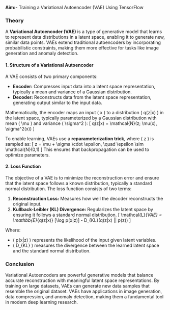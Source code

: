 **Aim:-** Training a Variational Autoencoder (VAE) Using TensorFlow

### **Theory**

A **Variational Autoencoder (VAE)** is a type of generative model that learns to represent data distributions in a latent space, enabling it to generate new, similar data points. VAEs extend traditional autoencoders by incorporating probabilistic constraints, making them more effective for tasks like image generation and anomaly detection.

#### **1. Structure of a Variational Autoencoder**
A VAE consists of two primary components:
- **Encoder:** Compresses input data into a latent space representation, typically a mean and variance of a Gaussian distribution.
- **Decoder:** Reconstructs data from the latent space representation, generating output similar to the input data.

Mathematically, the encoder maps an input \( x \) to a distribution \( q(z|x) \) in the latent space, typically parameterized by a Gaussian distribution with mean \( \mu \) and variance \( \sigma^2 \):
\[
q(z|x) = \mathcal{N}(z; \mu(x), \sigma^2(x))
\]

To enable learning, VAEs use a **reparameterization trick**, where \( z \) is sampled as:
\[
z = \mu + \sigma \cdot \epsilon, \quad \epsilon \sim \mathcal{N}(0,1)
\]
This ensures that backpropagation can be used to optimize parameters.

#### **2. Loss Function**
The objective of a VAE is to minimize the reconstruction error and ensure that the latent space follows a known distribution, typically a standard normal distribution. The loss function consists of two terms:
1. **Reconstruction Loss:** Measures how well the decoder reconstructs the original input.
2. **Kullback-Leibler (KL) Divergence:** Regularizes the latent space by ensuring it follows a standard normal distribution.
   \[
   \mathcal{L}_{VAE} = \mathbb{E}_{q(z|x)} [\log p(x|z)] - D_{KL}(q(z|x) || p(z))
   \]

Where:
- \( p(x|z) \) represents the likelihood of the input given latent variables.
- \( D_{KL} \) measures the divergence between the learned latent space and the standard normal distribution.

### **Conclusion**
Variational Autoencoders are powerful generative models that balance accurate reconstruction with meaningful latent space representations. By training on large datasets, VAEs can generate new data samples that resemble the original dataset. VAEs have applications in image generation, data compression, and anomaly detection, making them a fundamental tool in modern deep learning research.


